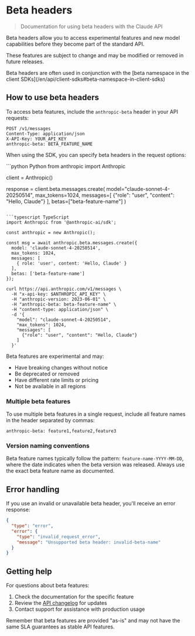 # Beta headers

> Documentation for using beta headers with the Claude API

Beta headers allow you to access experimental features and new model capabilities before they become part of the standard API.

These features are subject to change and may be modified or removed in future releases.

<Info>
  Beta headers are often used in conjunction with the [beta namespace in the client SDKs](/en/api/client-sdks#beta-namespace-in-client-sdks)
</Info>

## How to use beta headers

To access beta features, include the `anthropic-beta` header in your API requests:

```http
POST /v1/messages
Content-Type: application/json
X-API-Key: YOUR_API_KEY
anthropic-beta: BETA_FEATURE_NAME
```

When using the SDK, you can specify beta headers in the request options:

<CodeGroup>
  ```python Python
  from anthropic import Anthropic

  client = Anthropic()

  response = client.beta.messages.create(
      model="claude-sonnet-4-20250514",
      max_tokens=1024,
      messages=[
          {"role": "user", "content": "Hello, Claude"}
      ],
      betas=["beta-feature-name"]
  )
  ```

  ```typescript TypeScript
  import Anthropic from '@anthropic-ai/sdk';

  const anthropic = new Anthropic();

  const msg = await anthropic.beta.messages.create({
    model: 'claude-sonnet-4-20250514',
    max_tokens: 1024,
    messages: [
      { role: 'user', content: 'Hello, Claude' }
    ],
    betas: ['beta-feature-name']
  });
  ```

  ```curl cURL
  curl https://api.anthropic.com/v1/messages \
    -H "x-api-key: $ANTHROPIC_API_KEY" \
    -H "anthropic-version: 2023-06-01" \
    -H "anthropic-beta: beta-feature-name" \
    -H "content-type: application/json" \
    -d '{
      "model": "claude-sonnet-4-20250514",
      "max_tokens": 1024,
      "messages": [
        {"role": "user", "content": "Hello, Claude"}
      ]
    }'
  ```
</CodeGroup>

<Warning>
  Beta features are experimental and may:

  * Have breaking changes without notice
  * Be deprecated or removed
  * Have different rate limits or pricing
  * Not be available in all regions
</Warning>

### Multiple beta features

To use multiple beta features in a single request, include all feature names in the header separated by commas:

```http
anthropic-beta: feature1,feature2,feature3
```

### Version naming conventions

Beta feature names typically follow the pattern: `feature-name-YYYY-MM-DD`, where the date indicates when the beta version was released. Always use the exact beta feature name as documented.

## Error handling

If you use an invalid or unavailable beta header, you'll receive an error response:

```json
{
  "type": "error",
  "error": {
    "type": "invalid_request_error",
    "message": "Unsupported beta header: invalid-beta-name"
  }
}
```

## Getting help

For questions about beta features:

1. Check the documentation for the specific feature
2. Review the [API changelog](/en/api/versioning) for updates
3. Contact support for assistance with production usage

Remember that beta features are provided "as-is" and may not have the same SLA guarantees as stable API features.
